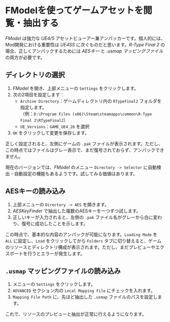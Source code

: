 # FModelを使ってゲームアセットを閲覧・抽出する

*FModel* は強力な *UE4/5* アセットビューアー兼アンパッカーです。個人的には、Mod開発における重要性は *UE4SS* に次ぐものだと思います。*R-Type Final 2* の場合、正しくアンパックするためには *AESキー* と *.usmap マッピングファイル* の両方が必要です。

## ディレクトリの選択

1. *FModel* を開き、上部メニューの `Settings` をクリックします。
2. 次の2項目を設定します：
   - `Archive Directory`：ゲームディレクトリ内の `RTypeFinal2` フォルダを指定します。  
     （例：`D:\Program Files (x86)\Steam\steamapps\common\R-Type Final 2\RTypeFinal2`）
   - `UE_Versions`：`GAME_UE4_26` を選択
3. `OK` をクリックして変更を保存します。

正しく設定されると、左側にゲームの `.pak` ファイルが表示されます。ただし、この時点ではファイルはグレー表示で、まだ復号されておらず、アンパックできません。

現在のバージョンでは、*FModel* のメニュー `Directory -> Selector` に自動検出・自動設定の機能もあるようです。試してみる価値はあります。

## AESキーの読み込み

1. 上部メニューの `Directory -> AES` を開きます。
2. *AESKeyFinder* で抽出した複数のAESキーを一つずつ試します。
3. 正しいキーが入力されると、左側の `.pak` ファイル名がグレーから白に変わり、復号に成功したことを示します。

この時点で、基本的な内容のアンパックが可能になります。`Loading Mode` を `ALL` に設定し、`Load` をクリックしてから `Folders` タブに切り替えると、ゲームのリソースとディレクトリ構成が表示されます。ただし、まだプレビューやエクスポートを行うとエラーが発生します。

## `.usmap` マッピングファイルの読み込み

1. メニューの `Settings` をクリックします。
2. `ADVANCED` セクション内の `Local Mapping File` にチェックを入れます。
3. `Mapping File Path` に、先ほど抽出した `.usmap` ファイルのパスを設定します。

これで、リソースのプレビューと抽出が正常に行えるようになります。
